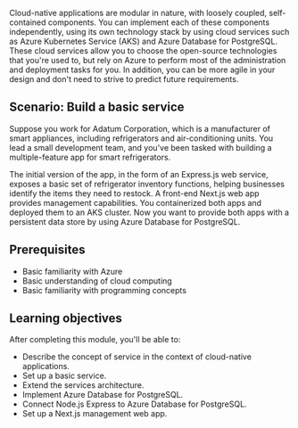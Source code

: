 ﻿Cloud-native applications are modular in nature, with loosely coupled, self-contained components. You can implement each of these components independently, using its own technology stack by using cloud services such as Azure Kubernetes Service (AKS) and Azure Database for PostgreSQL. These cloud services allow you to choose the open-source technologies that you're used to, but rely on Azure to perform most of the administration and deployment tasks for you. In addition, you can be more agile in your design and don't need to strive to predict future requirements.

## Scenario: Build a basic service

Suppose you work for Adatum Corporation, which is a manufacturer of smart appliances, including refrigerators and air-conditioning units. You lead a small development team, and you've been tasked with building a multiple-feature app for smart refrigerators.

The initial version of the app, in the form of an Express.js web service, exposes a basic set of refrigerator inventory functions, helping businesses identify the items they need to restock. A front-end Next.js web app provides management capabilities. You containerized both apps and deployed them to an AKS cluster. Now you want to provide both apps with a persistent data store by using Azure Database for PostgreSQL.  

## Prerequisites

* Basic familiarity with Azure
* Basic understanding of cloud computing
* Basic familiarity with programming concepts

## Learning objectives

After completing this module, you'll be able to:

* Describe the concept of service in the context of cloud-native applications.
* Set up a basic service.
* Extend the services architecture.
* Implement Azure Database for PostgreSQL.
* Connect Node.js Express to Azure Database for PostgreSQL.
* Set up a Next.js management web app.
